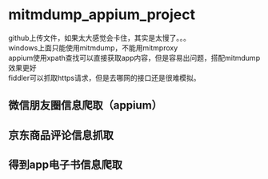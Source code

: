 # mitmdump_appium_project  

github上传文件，如果太大感觉会卡住，其实是太慢了。。。  
windows上面只能使用mitmdump，不能用mitmproxy  
appium使用xpath查找可以直接获取app内容，但是容易出问题，搭配mitmdump效果更好  
fiddler可以抓取https请求，但是去哪网的接口还是很难模拟。  

## 微信朋友圈信息爬取（appium）
## 京东商品评论信息抓取
## 得到app电子书信息爬取

